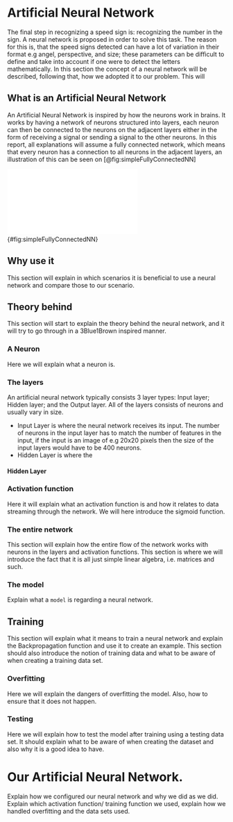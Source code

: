 # Artificial Neural Network
<!--Firstly a small text explaining why we choose to use a neural network and what to expect from the chapter.-->
The final step in recognizing a speed sign is: recognizing the number in the sign. A neural network is proposed in order to 
solve this task. The reason for this is, that the speed signs detected can have a lot of variation in their format
 e.g angel, perspective, and size; these parameters can be difficult to define and take into account if one were to detect
  the letters mathematically. 
In this section the concept of a neural network will be described, following that, how we adopted it to our problem.
This will   

## What is an Artificial Neural Network  
An Artificial Neural Network is inspired by how the neurons work in brains.
It works by having a network of neurons structured into layers, each neuron can then be connected to the neurons on the adjacent layers either in the form of receiving a signal or sending a signal to the other neurons.
In this report, all explanations will assume a fully connected network, which means that every neuron has a connection to all neurons in the adjacent layers, an illustration of this can be seen on [@fig:simpleFullyConnectedNN]

![A example of a fully connected Neural Network](report/assets/pictures/nn/6.pdf){#fig:simpleFullyConnectedNN}

## Why use it
This section will explain in which scenarios it is beneficial to use a neural network and compare those to our scenario.

## Theory behind
This section will start to explain the theory behind the neural network, and it will try to go through in a 3Blue1Brown inspired manner.

### A Neuron
Here we will explain what a neuron is.

### The layers
<!--Here we will explain what a layer is, and explain the types of layers, ie. Input, Hidden and Output layers also, that they consist of neurons.-->
An artificial neural network typically consists 3 layer types: Input layer; Hidden layer; and the Output layer. All of the layers consists of neurons and usually vary in size.

* Input Layer is where the neural network receives its input. The number of neurons in the input layer has to match the number of features in the input, if the input is an image of e.g 20x20 pixels then the size of the input layers would have to be 400 neurons.
* Hidden Layer is where the  

#### Hidden Layer


### Activation function
Here it will explain what an activation function is and how it relates to data streaming through the network. We will here introduce the sigmoid function.

### The entire network
This section will explain how the entire flow of the network works with neurons in the layers and activation functions. This section is where we will introduce the fact that it is all just simple linear algebra, i.e. matrices and such.

### The model
Explain what a `model` is regarding a neural network.

## Training
This section will explain what it means to train a neural network and explain the Backpropagation function and use it to create an example. This section should also introduce the notion of training data and what to be aware of when creating a training data set.

### Overfitting
Here we will explain the dangers of overfitting the model. Also, how to ensure that it does not happen.

### Testing
Here we will explain how to test the model after training using a testing data set. It should explain what to be aware of when creating the dataset and also why it is a good idea to have.

# Our Artificial Neural Network.
Explain how we configured our neural network and why we did as we did. Explain which activation function/ training function we used, explain how we handled overfitting and the data sets used. 